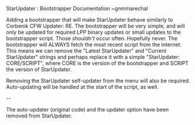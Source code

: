 StarUpdater : Bootstrapper Documentation
~gnmmarechal


Adding a bootstrapper that will make StarUpdater behave similarly to Corbenik CFW Updater: RE.
The bootstrapper will be very simple, and will only be updated for required LPP binary updates
or small updates to the bootstrapper script. Those *shouldn't* occur often. Hopefully never.
The bootstrapper will ALWAYS fetch the most recent script from the internet.
This means we can remove the "Latest StarUpdater" and "Current StarUpdater" strings and perhaps
replace it with a simple "StarUpdater: CORE/SCRIPT", where CORE is the version of the bootstrapper
and SCRIPT the version of StarUpdater.

Removing the StarUpdater self-updater from the menu will also be required.
Auto-updating will be handled at the start of the script, as well.

--

The auto-updater (original code) and the updater option have been removed from StarUpdater.
